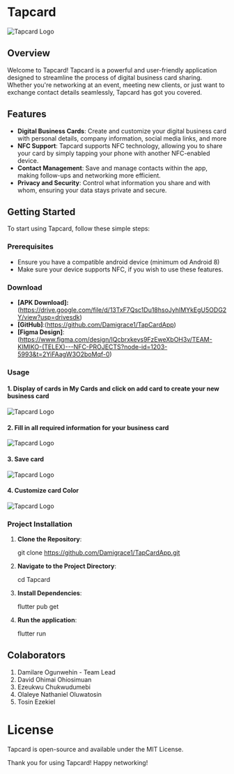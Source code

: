 # Tapcard

![Tapcard Logo](assets/images/app_logo.png)

## Overview

Welcome to Tapcard! Tapcard is a powerful and user-friendly application designed to streamline the process of digital business card sharing. Whether you're networking at an event, meeting new clients, or just want to exchange contact details seamlessly, Tapcard has got you covered.

## Features

- **Digital Business Cards**: Create and customize your digital business card with personal details, company information, social media links, and more
- **NFC Support**: Tapcard supports NFC technology, allowing you to share your card by simply tapping your phone with another NFC-enabled device.
- **Contact Management**: Save and manage contacts within the app, making follow-ups and networking more efficient.
- **Privacy and Security**: Control what information you share and with whom, ensuring your data stays private and secure.


## Getting Started

To start using Tapcard, follow these simple steps:

### Prerequisites

- Ensure you have a compatible android device (minimum od Android 8)
- Make sure your device supports NFC, if you wish to use these features.

### Download

- **[APK Download]:** (https://drive.google.com/file/d/13TxF7Qsc1Du18hsoJyhIMYkEgU5ODG2Y/view?usp=drivesdk)
- **[GitHub]**:(https://github.com/Damigrace1/TapCardApp)
- **[Figma Design]**:(https://www.figma.com/design/IQcbrxkevs9FzEweXbOH3v/TEAM-KIMIKO-(TELEX)---NFC-PROJECTS?node-id=1203-5993&t=2YiFAagW3O2boMqf-0)

### Usage

#### 1. Display of cards in My Cards and click on add card to create your new business card
![Tapcard Logo](assets/images/screenshots/1.png)


#### 2. Fill in all required information for your business card
![Tapcard Logo](assets/images/screenshots/2.png)

#### 3. Save card
![Tapcard Logo](assets/images/screenshots/3.png)

#### 4.  Customize card Color
![Tapcard Logo](assets/images/screenshots/4.png)





### Project Installation

1. **Clone the Repository**:
   
   git clone https://github.com/Damigrace1/TapCardApp.git

2.  **Navigate to the Project Directory**:
    
    cd Tapcard

3. **Install Dependencies**:
  
    flutter pub get

4. **Run the application**:
   
    flutter run



## Colaborators

1. Damilare Ogunwehin - Team Lead
2. David Ohimai Ohiosimuan
3. Ezeukwu Chukwudumebi
4. Olaleye Nathaniel Oluwatosin
5. Tosin Ezekiel

# License

Tapcard is open-source and available under the MIT License.

Thank you for using Tapcard! Happy networking!